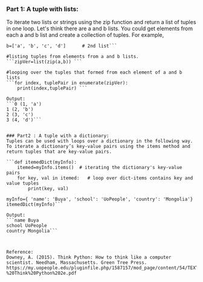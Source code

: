 ### Part 1: A tuple with lists:
To iterate two lists or strings using the zip function and return a list of tuples in one loop. Let's think there are a and b lists. You could get elements from each a and b list and create a collection of tuples. For example,

```a=[1,2,3,4]   # 1st list
b=['a', 'b', 'c', 'd']      # 2nd list```

#listing tuples from elements from a and b lists.
```zipVer=list(zip(a,b)) ```

#looping over the tuples that formed from each element of a and b lists
```for index, tuplePair in enumerate(zipVer):   
    print(index,tuplePair) ```

Output:
```0 (1, 'a')
1 (2, 'b')
2 (3, 'c')
3 (4, 'd')```


### Part2 : A tuple with a dictionary:
Tuples can be used with loops over a dictionary in the following way.
To iterate a dictionary’s key-value pairs using the items method and return tuples that are key-value pairs. 

```def itemedDict(myInfo):
    itemed=myInfo.items()  # iterating the dictionary's key-value pairs
    for key, val in itemed:   # loop over dict-items contains key and value tuples
        print(key, val)
        
myInfo={ 'name': 'Buya', 'school': 'UoPeople', 'country': 'Mongolia'}
itemedDict(myInfo)```

Output:
```name Buya
school UoPeople
country Mongolia```



Reference:
Downey, A. (2015). Think Python: How to think like a computer scientist. Needham, Massachusetts. Green Tree Press. https://my.uopeople.edu/pluginfile.php/1587157/mod_page/content/54/TEXT%20-%20Think%20Python%202e.pdf

